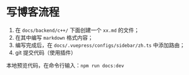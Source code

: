 # 写博客流程

1. 在 `docs/backend/c++/` 下面创建一个 	`xx.md` 的文件；
2. 在其中编写 `markdown` 格式内容；
3. 编写完成后，在 `docs/.vuepress/configs/sidebar/zh.ts` 中添加路由；
4. git 提交代码（使用插件）

本地预览代码，在命令行输入：`npm run docs:dev`